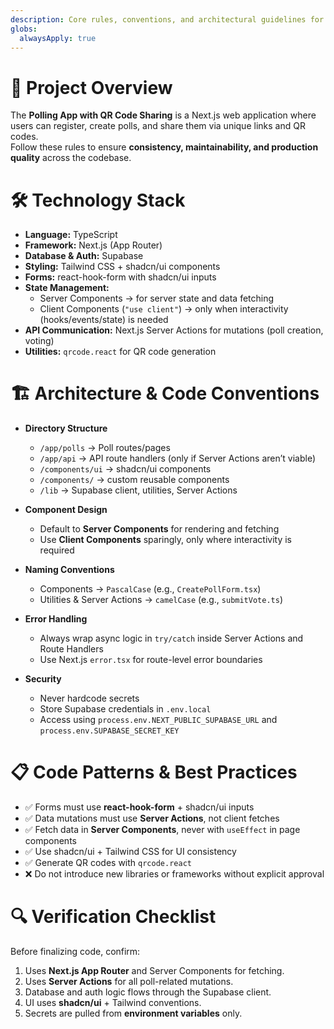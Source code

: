 ```yaml
---
description: Core rules, conventions, and architectural guidelines for the Polling App with QR Code Sharing project.
globs:
  alwaysApply: true
---
```


# 📌 Project Overview
The **Polling App with QR Code Sharing** is a Next.js web application where users can register, create polls, and share them via unique links and QR codes.  
Follow these rules to ensure **consistency, maintainability, and production quality** across the codebase.

# 🛠️ Technology Stack
- **Language:** TypeScript  
- **Framework:** Next.js (App Router)  
- **Database & Auth:** Supabase  
- **Styling:** Tailwind CSS + shadcn/ui components  
- **Forms:** react-hook-form with shadcn/ui inputs  
- **State Management:**  
  - Server Components → for server state and data fetching  
  - Client Components (`"use client"`) → only when interactivity (hooks/events/state) is needed  
- **API Communication:** Next.js Server Actions for mutations (poll creation, voting)  
- **Utilities:** `qrcode.react` for QR code generation  

# 🏗️ Architecture & Code Conventions
- **Directory Structure**
  - `/app/polls` → Poll routes/pages  
  - `/app/api` → API route handlers (only if Server Actions aren’t viable)  
  - `/components/ui` → shadcn/ui components  
  - `/components/` → custom reusable components  
  - `/lib` → Supabase client, utilities, Server Actions  

- **Component Design**
  - Default to **Server Components** for rendering and fetching  
  - Use **Client Components** sparingly, only where interactivity is required  

- **Naming Conventions**
  - Components → `PascalCase` (e.g., `CreatePollForm.tsx`)  
  - Utilities & Server Actions → `camelCase` (e.g., `submitVote.ts`)  

- **Error Handling**
  - Always wrap async logic in `try/catch` inside Server Actions and Route Handlers  
  - Use Next.js `error.tsx` for route-level error boundaries  

- **Security**
  - Never hardcode secrets  
  - Store Supabase credentials in `.env.local`  
  - Access using `process.env.NEXT_PUBLIC_SUPABASE_URL` and `process.env.SUPABASE_SECRET_KEY`  

# 📋 Code Patterns & Best Practices
- ✅ Forms must use **react-hook-form** + shadcn/ui inputs  
- ✅ Data mutations must use **Server Actions**, not client fetches  
- ✅ Fetch data in **Server Components**, never with `useEffect` in page components  
- ✅ Use shadcn/ui + Tailwind CSS for UI consistency  
- ✅ Generate QR codes with `qrcode.react`  
- ❌ Do not introduce new libraries or frameworks without explicit approval  

# 🔍 Verification Checklist
Before finalizing code, confirm:  
1. Uses **Next.js App Router** and Server Components for fetching.  
2. Uses **Server Actions** for all poll-related mutations.  
3. Database and auth logic flows through the Supabase client.  
4. UI uses **shadcn/ui** + Tailwind conventions.  
5. Secrets are pulled from **environment variables** only.  
